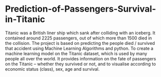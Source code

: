 # Prediction-of-Passengers-Survival-in-Titanic
Titanic was a British liner ship which sank after colliding with an iceberg. It contained around 2225 passengers, out of which more than 1500 died in the collision. The project is based on predicting the people died / survived that accident using Machine Learning Algorithms and python. To create a machine learning model on the Titanic dataset, which is used by many people all over the world. It provides information on the fate of passengers on the Titanic – whether they survived or not, and to visualise according to economic status (class), sex, age and survival.
